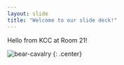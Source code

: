 ```yaml
---
layout: slide
title: "Welcome to our slide deck!"
---
```


Hello from KCC at Room 21!

![bear-cavalry](https://octodex.github.com/images/bear-cavalry.png)
{: .center}

